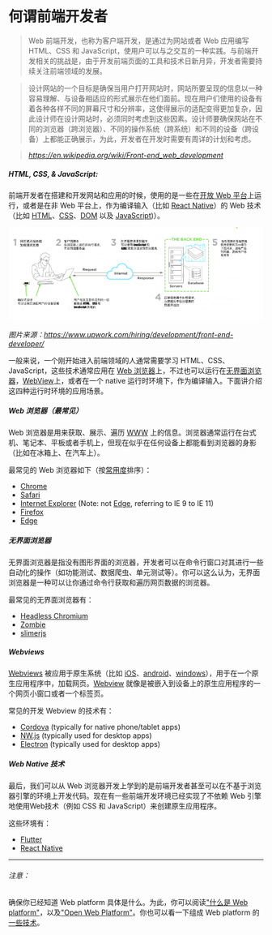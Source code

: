 # 何谓前端开发者

> Web 前端开发，也称为客户端开发，是通过为网站或者 Web 应用编写 HTML、CSS 和 JavaScript，使用户可以与之交互的一种实践。与前端开发相关的挑战是，由于开发前端页面的工具和技术日新月异，开发者需要持续关注前端领域的发展。

> 设计网站的一个目标是确保当用户打开网站时，网站所要呈现的信息以一种容易理解、与设备相适应的形式展示在他们面前。现在用户们使用的设备有着各种各样不同的屏幕尺寸和分辨率，这使得展示的适配变得更加复杂，因此设计师在设计网站时，必须同时考虑到这些因素。设计师要确保网站在不同的浏览器（跨浏览器）、不同的操作系统（跨系统）和不同的设备（跨设备）上都能正确展示，为此，开发者在开发时需要有周详的计划和考虑。

><cite>https://en.wikipedia.org/wiki/Front-end_web_development</cite>

##### HTML, CSS, & JavaScript:

前端开发者在搭建和开发网站和应用的时候，使用的是一些在[开放 Web 平台](https://en.wikipedia.org/wiki/Open_Web_Platform)上运行，或者是在非 Web 平台上，作为编译输入（比如 [React Native](https://facebook.github.io/react-native/)）的 Web 技术（比如 [HTML](https://developer.mozilla.org/en-US/docs/Web/HTML)、[CSS](https://developer.mozilla.org/en-US/docs/Web/CSS)、[DOM](https://developer.mozilla.org/en-US/docs/Web/API/Document_Object_Model) 以及 [JavaScript](https://developer.mozilla.org/en-US/docs/Web/JavaScript))）。

![](images/what-is-front-end-dev.png "https://www.upwork.com/hiring/development/front-end-developer/")

<cite>图片来源：<a href="https://www.upwork.com/hiring/development/front-end-developer/">https://www.upwork.com/hiring/development/front-end-developer/</a></cite>

一般来说，一个刚开始进入前端领域的人通常需要学习 HTML、CSS、JavaScript，这些技术通常应用在 [Web 浏览器](https://en.wikipedia.org/wiki/Web_browser)上，不过也可以运行在[无界面浏览器](https://en.wikipedia.org/wiki/Headless_browser)，[WebView](http://developer.telerik.com/featured/what-is-a-webview/)上，或者在一个 native 运行时环境下，作为编译输入。下面讲介绍这四种运行时环境的应用场景。

##### Web 浏览器（最常见）

Web 浏览器是用来获取、展示、遍历 [WWW](https://en.wikipedia.org/wiki/World_Wide_Web) 上的信息。浏览器通常运行在台式机、笔记本、平板或者手机上，但现在似乎在任何设备上都能看到浏览器的身影（比如在冰箱上、在汽车上）。

最常见的 Web 浏览器如下（按[常用度](https://en.wikipedia.org/wiki/Usage_share_of_web_browsers#Summary_tables)排序）：

* [Chrome](http://www.google.com/chrome/)
* [Safari](http://www.apple.com/safari/)
* [Internet Explorer](https://en.wikipedia.org/wiki/Internet_Explorer) (Note: not [Edge](http://dev.modern.ie/), referring to IE 9 to IE 11)
* [Firefox](https://www.mozilla.org/firefox/)
* [Edge](https://www.microsoft.com/en-us/windows/microsoft-edge)

##### 无界面浏览器

无界面浏览器是指没有图形界面的浏览器，开发者可以在命令行窗口对其进行一些自动化的操作（如功能测试、数据爬虫、单元测试等）。你可以这么认为，无界面浏览器是一种可以让你通过命令行获取和遍历网页数据的浏览器。

最常见的无界面浏览器有：

* [Headless Chromium](https://chromium.googlesource.com/chromium/src/+/lkgr/headless/README.md)
* [Zombie](https://github.com/assaf/zombie)
* [slimerjs](http://slimerjs.org/)


##### Webviews

[Webviews](http://developer.telerik.com/featured/what-is-a-webview/) 被应用于原生系统（比如 [iOS](https://developer.apple.com/library/ios/documentation/UIKit/Reference/UIWebView_Class/)、[android](http://developer.android.com/reference/android/webkit/WebView.html)、[windows](https://msdn.microsoft.com/library/windows/apps/windows.ui.xaml.controls.webview.aspx)），用于在一个原生应用程序中，加载网页。[Webview](http://developer.telerik.com/featured/what-is-a-webview/) 就像是被嵌入到设备上的原生应用程序的一个网页小窗口或者一个标签页。

常见的开发 Webview 的技术有：

* [Cordova](https://cordova.apache.org/) (typically for native phone/tablet apps)
* [NW.js](https://github.com/nwjs/nw.js) (typically used for desktop apps)
* [Electron](http://electron.atom.io/) (typically used for desktop apps)

##### Web Native 技术

最后，我们可以从 Web 浏览器开发上学到的是前端开发者甚至可以在不基于浏览器引擎的环境上开发代码。现在有一些前端开发环境已经实现了不依赖 Web 引擎地使用Web技术（例如 CSS 和 JavaScript）来创建原生应用程序。 

这些环境有：

* [Flutter](https://flutter.io/)
* [React Native](https://facebook.github.io/react-native/)

* * *

###### 注意：

确保你已经知道 Web platform 具体是什么。为此，你可以阅读["什么是 Web platform"](http://tess.oconnor.cx/2009/05/what-the-web-platform-is)，以及["Open Web Platform"](https://en.wikipedia.org/wiki/Open_Web_Platform)。你也可以看一下组成 Web platform 的[一些技术](https://platform.html5.org/)。
